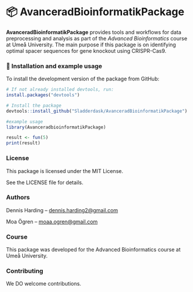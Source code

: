 # 📦 AvanceradBioinformatikPackage

**AvanceradBioinformatikPackage** 
provides tools and workflows for data preprocessing and analysis as 
part of the *Advanced Bioinformatics* course at Umeå University. 
The main purpose if this package is on identifying optimal spacer 
sequences for gene knockout using CRISPR-Cas9.

### 🚀 Installation and example usage

To install the development version of the package from GitHub:

```r
# If not already installed devtools, run:
install.packages("devtools") 

# Install the package
devtools::install_github("Sladderdask/AvanceradBioinformatikPackage")
```

```r
#example usage
library(AvanceradbioinformatikPackage)

result <- fun(5)
print(result)
```
### License
This package is licensed under the MIT License. 

See the LICENSE file for details.

### Authors
Dennis Harding – dennis.harding2@gmail.com

Moa Ögren – moaa.ogren@gmail.com

### Course
This package was developed for the Advanced Bioinformatics course at 
Umeå University.


### Contributing

We DO welcome contributions.
